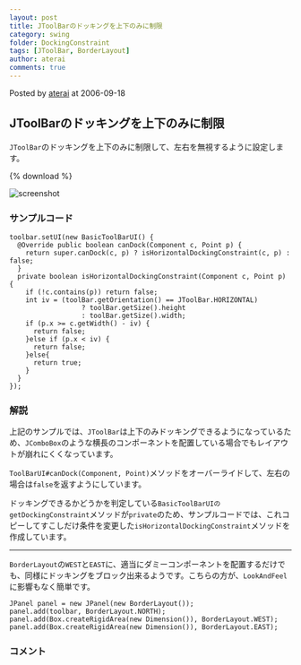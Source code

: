 ```yaml
---
layout: post
title: JToolBarのドッキングを上下のみに制限
category: swing
folder: DockingConstraint
tags: [JToolBar, BorderLayout]
author: aterai
comments: true
---
```


Posted by [aterai](http://terai.xrea.jp/aterai.html) at 2006-09-18

## JToolBarのドッキングを上下のみに制限
`JToolBar`のドッキングを上下のみに制限して、左右を無視するように設定します。

{% download %}

![screenshot](https://lh5.googleusercontent.com/_9Z4BYR88imo/TQTLq6lRV0I/AAAAAAAAAX8/dKnoZJh1xrM/s800/DockingConstraint.png)

### サンプルコード
<pre class="prettyprint"><code>toolbar.setUI(new BasicToolBarUI() {
  @Override public boolean canDock(Component c, Point p) {
    return super.canDock(c, p) ? isHorizontalDockingConstraint(c, p) : false;
  }
  private boolean isHorizontalDockingConstraint(Component c, Point p) {
    if (!c.contains(p)) return false;
    int iv = (toolBar.getOrientation() == JToolBar.HORIZONTAL)
                  ? toolBar.getSize().height
                  : toolBar.getSize().width;
    if (p.x &gt;= c.getWidth() - iv) {
      return false;
    }else if (p.x &lt; iv) {
      return false;
    }else{
      return true;
    }
  }
});
</code></pre>

### 解説
上記のサンプルでは、`JToolBar`は上下のみドッキングできるようになっているため、`JComboBox`のような横長のコンポーネントを配置している場合でもレイアウトが崩れにくくなっています。

`ToolBarUI#canDock(Component, Point)`メソッドをオーバーライドして、左右の場合は`false`を返すようにしています。

ドッキングできるかどうかを判定している`BasicToolBarUIのgetDockingConstraint`メソッドが`private`のため、サンプルコードでは、これコピーしてすこしだけ条件を変更した`isHorizontalDockingConstraint`メソッドを作成しています。

- - - -
`BorderLayout`の`WEST`と`EAST`に、適当にダミーコンポーネントを配置するだけでも、同様にドッキングをブロック出来るようです。こちらの方が、`LookAndFeel`に影響もなく簡単です。

<pre class="prettyprint"><code>JPanel panel = new JPanel(new BorderLayout());
panel.add(toolbar, BorderLayout.NORTH);
panel.add(Box.createRigidArea(new Dimension()), BorderLayout.WEST);
panel.add(Box.createRigidArea(new Dimension()), BorderLayout.EAST);
</code></pre>

### コメント
